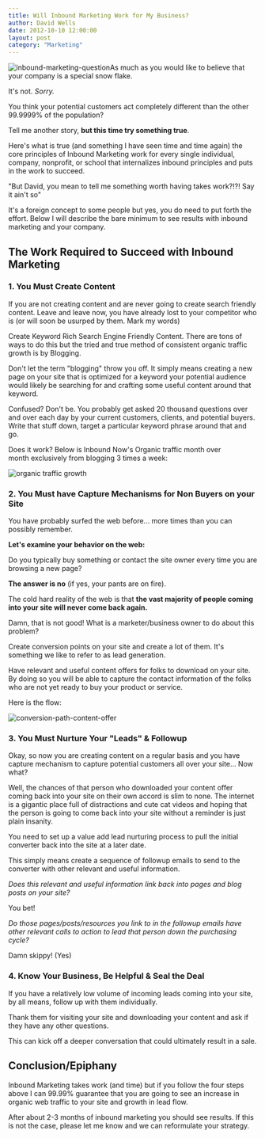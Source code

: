 ```yaml
---
title: Will Inbound Marketing Work for My Business?
author: David Wells
date: 2012-10-10 12:00:00
layout: post
category: "Marketing"
---
```


![](https://inboundnow.com/wp-content/uploads/2012/09/inbound-marketing-question.png "inbound-marketing-question")As much as you would like to believe that your company is a special snow flake.

It's not. _Sorry._

You think your potential customers act completely different than the other 99.9999% of the population?

Tell me another story, **but this time try something true**.

Here's what is true (and something I have seen time and time again) the core principles of Inbound Marketing work for every single individual, company, nonprofit, or school that internalizes inbound principles and puts in the work to succeed.

"But David, you mean to tell me something worth having takes work?!?! Say it ain't so"

It's a foreign concept to some people but yes, you do need to put forth the effort. Below I will describe the bare minimum to see results with inbound marketing and your company.

## The Work Required to Succeed with Inbound Marketing

### 1. You Must Create Content

If you are not creating content and are never going to create search friendly content. Leave and leave now, you have already lost to your competitor who is (or will soon be usurped by them. Mark my words)

Create Keyword Rich Search Engine Friendly Content. There are tons of ways to do this but the tried and true method of consistent organic traffic growth is by Blogging.

Don't let the term "blogging" throw you off. It simply means creating a new page on your site that is optimized for a keyword your potential audience would likely be searching for and crafting some useful content around that keyword.

Confused? Don't be. You probably get asked 20 thousand questions over and over each day by your current customers, clients, and potential buyers. Write that stuff down, target a particular keyword phrase around that and go.

Does it work? Below is Inbound Now's Organic traffic month over month exclusively from blogging 3 times a week:

![](https://inboundnow.com/wp-content/uploads/2012/09/organic-traffic-growth-1024x625.jpg "organic traffic growth")

### 2. You Must have Capture Mechanisms for Non Buyers on your Site

You have probably surfed the web before... more times than you can possibly remember.

**Let's examine your behavior on the web:**

Do you typically buy something or contact the site owner every time you are browsing a new page?

**The answer is no** (if yes, your pants are on fire).

The cold hard reality of the web is that **the vast majority of people coming into your site will never come back again.**

Damn, that is not good! What is a marketer/business owner to do about this problem?

Create conversion points on your site and create a lot of them. It's something we like to refer to as lead generation.

Have relevant and useful content offers for folks to download on your site. By doing so you will be able to capture the contact information of the folks who are not yet ready to buy your product or service.

Here is the flow:

![conversion-path-content-offer](https://inboundnow.com/wp-content/uploads/2012/09/conversion-path-content-offer.png)

### 3. You Must Nurture Your "Leads" & Followup

Okay, so now you are creating content on a regular basis and you have capture mechanism to capture potential customers all over your site... Now what?

Well, the chances of that person who downloaded your content offer coming back into your site on their own accord is slim to none. The internet is a gigantic place full of distractions and cute cat videos and hoping that the person is going to come back into your site without a reminder is just plain insanity.

You need to set up a value add lead nurturing process to pull the initial converter back into the site at a later date.

This simply means create a sequence of followup emails to send to the converter with other relevant and useful information.

_Does this relevant and useful information link back into pages and blog posts on your site?_

You bet!

_Do those pages/posts/resources you link to in the followup emails have other relevant calls to action to lead that person down the purchasing cycle?_

Damn skippy! (Yes)

### 4. Know Your Business, Be Helpful & Seal the Deal

If you have a relatively low volume of incoming leads coming into your site, by all means, follow up with them individually.

Thank them for visiting your site and downloading your content and ask if they have any other questions.

This can kick off a deeper conversation that could ultimately result in a sale.

## Conclusion/Epiphany

Inbound Marketing takes work (and time) but if you follow the four steps above I can 99.99% guarantee that you are going to see an increase in organic web traffic to your site and growth in lead flow.

After about 2-3 months of inbound marketing you should see results. If this is not the case, please let me know and we can reformulate your strategy.
